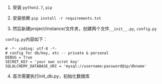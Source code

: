 1. 安装 
`python2.7`, `pip`

2. 安装依赖 
`pip install -r requirements.txt`

3. 然后新建project/instance/文件夹，创建两个文件`__init__.py`, `config.py`

`config.py`内容如下：

```
# -*- coding: utf-8 -*-
# config for db/key, etc -- private & personal
DEBUG = True
SECRET_KEY = 'your own scret key'
SQLALCHEMY_DATABASE_URI = 'mysql://username:password@ip/dbname'
```

4. 首次需要执行init_db.py，初始化数据库

